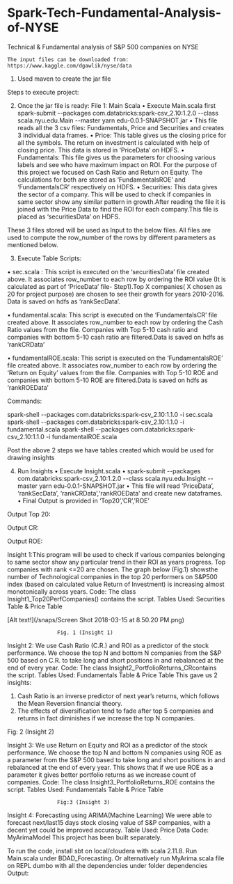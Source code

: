 # Spark-Tech-Fundamental-Analysis-of-NYSE
Technical & Fundamental analysis of S&P 500 companies on NYSE

	The input files can be downloaded from: https://www.kaggle.com/dgawlik/nyse/data
1) Used maven to create the jar file


 


Steps to execute project:

2)	Once the jar file is ready:
File 1: Main Scala 
•	Execute Main.scala first
spark-submit --packages com.databricks:spark-csv_2.10:1.2.0 --class scala.nyu.edu.Main --master yarn edu-0.0.1-SNAPSHOT.jar
•	This file reads all the 3 csv files: Fundamentals, Price and Securities and creates 3 individual data frames. 
•	Price: This table gives us the closing price for all the symbols. The return on investment is calculated with help of closing price. 
This data is stored in ‘PriceData’ on HDFS.
•	Fundamentals: This file gives us the parameters for choosing various labels and see who have maximum impact on ROI. For the purpose of this project we focused on Cash Ratio and Return on Equity.
The calculations for both are stored as ‘FundamentalsROE’ and ‘FundamentalsCR’ respectively on HDFS.
•	Securities: This data gives the sector of a company. This will be used to check if companies in same sector show any similar pattern in growth.After reading the file it is joined with the Price Data to find the ROI for each company.This file is placed as ‘securitiesData’ on HDFS.

These 3 files stored will be used as Input to the below files. All files are used to compute the row_number of the rows by different parameters as mentioned below.


3)	Execute Table Scripts:

•	sec.scala : This script is executed on the ‘securitiesData’ file created above. It associates row_number to each row by ordering the ROI value (It is calculated as part of ‘PriceData’ file- Step1).Top X companies( X chosen as 20 for project purpose) are chosen to see their growth for years 2010-2016. Data is saved on hdfs as ‘rankSecData’.

•	fundamental.scala: This script is executed on the ‘FundamentalsCR’ file created above. It associates row_number to each row by ordering the Cash Ratio values from the file. Companies with Top 5-10 cash ratio and companies with bottom 5-10 cash ratio are filtered.Data is saved on hdfs as ‘rankCRData’

•	fundamentalROE.scala: This script is executed on the ‘FundamentalsROE’ file created above. It associates row_number to each row by ordering the ‘Return on Equity’ values from the file. Companies with Top 5-10 ROE and companies with bottom 5-10 ROE are filtered.Data is saved on hdfs as ‘rankROEData’

Commands:

spark-shell --packages com.databricks:spark-csv_2.10:1.1.0 -i sec.scala
spark-shell --packages com.databricks:spark-csv_2.10:1.1.0 -i fundamental.scala
spark-shell --packages com.databricks:spark-csv_2.10:1.1.0 -i fundamentalROE.scala


Post the above 2 steps we have tables created which would be used for drawing insights

4)	Run Insights
•	Execute Insight.scala
•	spark-submit --packages com.databricks:spark-csv_2.10:1.2.0 --class scala.nyu.edu.Insight --master yarn edu-0.0.1-SNAPSHOT.jar
•	This file will read ‘PriceData’, ‘rankSecData’, ‘rankCRData’,‘rankROEData’ and create new dataframes.
•	Final Output is provided in ‘Top20’,’CR’,’ROE’


Output Top 20:

	
 


Output CR:

 

Output ROE:
 


Insight 1:This program will be used to check if various companies belonging to same sector show any particular trend in their ROI as years progress. Top companies with rank <=20 are chosen. The graph below (Fig.1) showsthe number of Technological companies in the top 20 performers on S&P500 index (based on calculated value Return of Investment) is increasing almost monotonically  across years.
Code: The class Insight1_Top20PerfCompanies() contains the script.
Tables Used: Securities Table & Price Table

[Alt text!](/snaps/Screen Shot 2018-03-15 at 8.50.20 PM.png)
 
					Fig. 1 (Insight 1)

Insight 2:
We use Cash Ratio (C.R.) and ROI as a predictor of the stock performance. We choose the top N and bottom N companies from the S&P 500 based on C.R. to take long and short positions in and rebalanced at the end of every year. 
Code: The class Insight2_PortfolioReturns_CRcontains the script.
Tables Used: Fundamentals Table & Price Table
This gave us 2 insights: 
1.   Cash Ratio is an inverse predictor of next year’s returns, which follows the Mean Reversion financial theory.
2.   The effects of diversification tend to fade after top 5 companies and returns in fact diminishes if we increase the top N   companies.





 
Fig: 2 (Insight 2)


Insight 3:
We use Return on Equity and ROI as a predictor of the stock performance. We choose the top N and bottom N companies using ROE as a parameter from the S&P 500 based to take long and short positions in and rebalanced at the end of every year. This shows that if we use ROE as a parameter it gives better portfolio returns as we increase count of companies.
Code: The class Insight3_PortfolioReturns_ROE contains the script.
Tables Used: Fundamentals Table & Price Table

 
					Fig:3 (Insight 3)

Insight 4:
Forecasting using ARIMA(Machine Learning)
We were able to forecast next/last15 days stock closing value of S&P companies, with a decent yet could be improved accuracy.
Table Used: Price Data
Code: MyArimaModel  This project has been built separately.
 

To run the code, install sbt on local/cloudera with scala 2.11.8. Run Main.scala under BDAD_Forecasting. Or alternatively run  MyArima.scala file on REPL dumbo with all the dependencies under folder dependencies
Output: 
 
 


 
